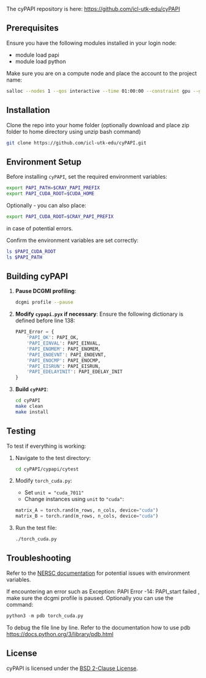 The cyPAPI repository is here: https://github.com/icl-utk-edu/cyPAPI 
## Prerequisites

Ensure you have the following modules installed in your login node:
- module load papi
- module load python

Make sure you are on a compute node and place the account to the project name:
```bash
salloc --nodes 1 --qos interactive --time 01:00:00 --constraint gpu --gpus 1 --account=mXXXX
```
## Installation

Clone the repo into your home folder (optionally download and place zip folder to home directory using unzip bash command)

```bash
git clone https://github.com/icl-utk-edu/cyPAPI.git 
```
## Environment Setup

Before installing `cyPAPI`, set the required environment variables:
```bash
export PAPI_PATH=$CRAY_PAPI_PREFIX
export PAPI_CUDA_ROOT=$CUDA_HOME
```
Optionally - you can also place:

```bash
export PAPI_CUDA_ROOT=$CRAY_PAPI_PREFIX 
```
in case of potential errors.


Confirm the environment variables are set correctly:

```bash
ls $PAPI_CUDA_ROOT
ls $PAPI_PATH
```

## Building cyPAPI

1. **Pause DCGMI profiling**:
    ```bash
    dcgmi profile --pause
    ```

2. **Modify `cypapi.pyx` if necessary**:
    Ensure the following dictionary is defined before line 138:
    ```python
    PAPI_Error = {
        'PAPI_OK': PAPI_OK,
        'PAPI_EINVAL': PAPI_EINVAL,
        'PAPI_ENOMEM': PAPI_ENOMEM,
        'PAPI_ENOEVNT': PAPI_ENOEVNT,
        'PAPI_ENOCMP': PAPI_ENOCMP,
        'PAPI_EISRUN': PAPI_EISRUN,
        'PAPI_EDELAYINIT': PAPI_EDELAY_INIT
    }
    ```

3. **Build `cyPAPI`**:
    ```bash
    cd cyPAPI
    make clean
    make install
    ```

## Testing

To test if everything is working:

1. Navigate to the test directory:
    ```bash
    cd cyPAPI/cypapi/cytest
    ```

2. Modify `torch_cuda.py`:
    - Set `unit = "cuda_7011"`
    - Change instances using `unit` to `"cuda"`:
    ```python
    matrix_A = torch.rand(m_rows, n_cols, device="cuda")
    matrix_B = torch.rand(m_rows, n_cols, device="cuda")
    ```

3. Run the test file:
    ```bash
    ./torch_cuda.py
    ```

## Troubleshooting

Refer to the [NERSC documentation](https://docs.nersc.gov/environment/#:~:text=Many%20users%20include%20module%20load%20statements%20in%20their%20~/.bashrc%20to%20customize%20their%20startup%20modules%2C%20but%20this%20can%20cause%20unexpected%20side%2Deffects%20when%20loading%20other%20modules) for potential issues with environment variables.

If encountering an error such as Exception: PAPI Error -14: PAPI_start failed , make sure the dcgmi profile is paused. Optionally you can use the command:
```python 
python3 -m pdb torch_cuda.py
```
To debug the file line by line. Refer to the documentation how to use pdb https://docs.python.org/3/library/pdb.html 

## License

cyPAPI is licensed under the [BSD 2-Clause License](LICENSE).





